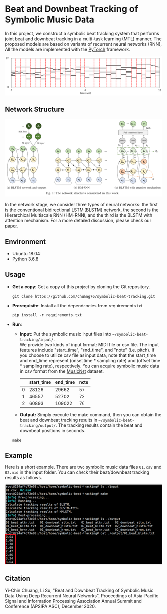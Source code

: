 # Beat and Downbeat Tracking of Symbolic Music Data

In this project, we construct a symbolic beat tracking system that performs joint beat and downbeat tracking in a multi-task learning (MTL) manner. The proposed models are based on variants of recurrent neural networks (RNN), All the models are implemented with the [PyTorch](https://pytorch.org/) framework. 

![](https://github.com/chuang76/symbolic-beat-tracking/blob/master/figure/test.png?raw=true)



## Network Structure

![](https://github.com/chuang76/symbolic-beat-tracking/blob/master/figure/network.png?raw=true)

In the network stage, we consider three types of neural networks: the first is the conventional bidirectional LSTM (BLSTM) network, the second is the Hierarchical Multiscale RNN (HM-RNN), and the third is the BLSTM with attention mechanism. For a more detailed discussion, please check our [paper](https://github.com/chuang76/symbolic-beat-tracking/blob/master/paper/Beat_Tracking_Symbolic_Music.pdf). 



## Environment

- Ubuntu 18.04
- Python 3.6.8

  

## Usage 

- **Get a copy**: Get a copy of this project by cloning the Git repository. 

  ```
  git clone https://github.com/chuang76/symbolic-beat-tracking.git
  ```

- **Prerequisite**: Install all the dependencies from requirements.txt. 

  ```
  pip install -r requirements.txt
  ```

- **Run**: 

  - **Input**: Put the symbolic music input files into `~/symbolic-beat-tracking/input/`. <br>We provide two kinds of input format: MIDI file or csv file. The input features include "start_time", "end_time", and "note" (i.e. pitch). If you choose to utilize csv file as input data, note that the start_time and end_time represent (onset time * sampling rate) and (offset time * sampling rate), respectively. You can acquire symbolic music data in csv format from the [MusicNet](https://homes.cs.washington.edu/~thickstn/musicnet.html) dataset. 
  
    |      | **start_time** | **end_time** | **note** |
    | ---- | -------------- | ------------ | -------- |
    | 0    | 28126          | 29662        | 57       |
    | 1    | 46557          | 52702        | 73       |
    | 2    | 60893          | 109022       | 76       |
  
  - **Output:** Simply execute the make command, then you can obtain the beat and downbeat tracking results in `~/symbolic-beat-tracking/output/`. The tracking results contain the beat and downbeat positions in seconds. 
  
  ```
  make
  ```



## Example

Here is a short example. There are two symbolic music data files `01.csv` and `02.mid` in the input folder. You can check their beat/downbeat tracking results as follows. 

![](https://raw.githubusercontent.com/chuang76/symbolic-beat-tracking/master/figure/proc.png)



## Citation

Yi-Chin Chuang, Li Su, "Beat and Downbeat Tracking of Symbolic Music Data Using Deep Recurrent Neural Networks", Proceedings of Asia-Pacific Signal and Information Processing Association Annual Summit and Conference (APSIPA ASC), December 2020. 






